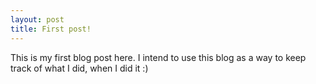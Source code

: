 ```yaml
---
layout: post
title: First post!
---
```


This is my first blog post here. I intend to use this blog as a way to keep track of what I did, when I did it :)
